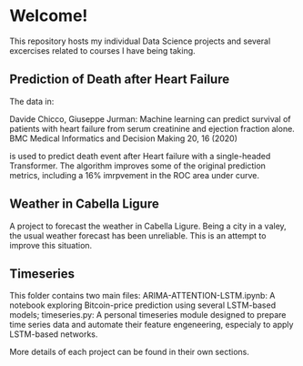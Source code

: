 # Welcome!

This repository hosts my individual Data Science projects and several excercises related to courses I have being taking. 

## Prediction of Death after Heart Failure

The data in: 

Davide Chicco, Giuseppe Jurman: Machine learning can predict survival of patients with heart failure from serum creatinine and ejection fraction alone. BMC Medical Informatics and Decision Making 20, 16 (2020)

is used to predict death event after Heart failure with a single-headed Transformer. The algorithm improves some of the original prediction metrics, including a 16% imrpvement in the ROC area under curve.

## Weather in Cabella Ligure

A project to forecast the weather in Cabella Ligure. Being a city in a valey, the usual weather forecast has been unreliable. This is an attempt to improve this situation.

## Timeseries

This folder contains two main files: 
ARIMA-ATTENTION-LSTM.ipynb: A notebook exploring Bitcoin-price prediction using several LSTM-based models;
timeseries.py: A personal timeseries module designed to prepare time series data and automate their feature engeneering, especialy to apply LSTM-based networks.

More details of each project can be found in their own sections.
